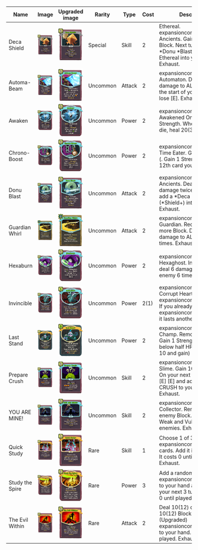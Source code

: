| Name | Image | Upgraded image | Rarity | Type | Cost | Description |
| ---- | ----- | -------------- | ------ | ---- | ---- | ----------- |
| Deca Shield | ![](../../downfall/small-card-images/DecaShield.png) | ![](../../downfall/small-card-images/DecaShieldPlus.png) | Special | Skill | 2 | Ethereal. expansioncontent:Boss - Ancients. Gain 14(18) Block. Next turn, add a *Donu *Blast (*Blast+) with Ethereal into your hand. Exhaust. |
| Automa-Beam | ![](../../downfall/small-card-images/Automa-Beam.png) | ![](../../downfall/small-card-images/Automa-BeamPlus.png) | Uncommon | Attack | 2 | expansioncontent:Boss - Automaton. Deal 26(34) damage to ALL enemies. At the start of your next turn, lose [E]. Exhaust. |
| Awaken | ![](../../downfall/small-card-images/Awaken.png) | ![](../../downfall/small-card-images/AwakenPlus.png) | Uncommon | Power | 2 | expansioncontent:Boss - Awakened One. Gain 1 Strength. When you would die, heal 20(30) HP instead. |
| Chrono-Boost | ![](../../downfall/small-card-images/Chrono-Boost.png) | ![](../../downfall/small-card-images/Chrono-BoostPlus.png) | Uncommon | Power | 2 | expansioncontent:Boss - Time Eater. Gain 1 Strength (. Gain 1 Strength) for every 12th card you play. |
| Donu Blast | ![](../../downfall/small-card-images/DonuBlast.png) | ![](../../downfall/small-card-images/DonuBlastPlus.png) | Uncommon | Attack | 2 | expansioncontent:Boss - Ancients. Deal 9(12) damage twice. Next turn, add a *Deca *Shield (*Shield+) into your hand. Exhaust. |
| Guardian Whirl | ![](../../downfall/small-card-images/GuardianWhirl.png) | ![](../../downfall/small-card-images/GuardianWhirlPlus.png) | Uncommon | Attack | 2 | expansioncontent:Boss - Guardian. Requires 10 or more Block. Deal 4(6) damage to ALL enemies 4 times. Exhaust. |
| Hexaburn | ![](../../downfall/small-card-images/Hexaburn.png) | ![](../../downfall/small-card-images/HexaburnPlus.png) | Uncommon | Power | 2 | expansioncontent:Boss - Hexaghost. In 6(4) turns, deal 6 damage to a random enemy 6 times. |
| Invincible | ![](../../downfall/small-card-images/Invincible.png) | ![](../../downfall/small-card-images/InvinciblePlus.png) | Uncommon | Power | 2(1) | expansioncontent:Boss - Corrupt Heart. Gain 10 expansioncontent:Invincible. If you already had expansioncontent:Invincible, it lasts another turn instead. |
| Last Stand | ![](../../downfall/small-card-images/LastStand.png) | ![](../../downfall/small-card-images/LastStandPlus.png) | Uncommon | Power | 2 | expansioncontent:Boss - Champ. Remove all Debuffs. Gain 1 Strength. If you are below half HP, Gain (Heal 10 and gain) 2 Strength. |
| Prepare Crush | ![](../../downfall/small-card-images/PrepareCrush.png) | ![](../../downfall/small-card-images/PrepareCrushPlus.png) | Uncommon | Skill | 2 | expansioncontent:Boss - Slime. Gain 10(15) Block. On your next turn, gain [E] [E] [E] and add SLIME CRUSH to your hand. Exhaust. |
| YOU ARE MINE! | ![](../../downfall/small-card-images/YOUAREMINE!.png) | ![](../../downfall/small-card-images/YOUAREMINE!Plus.png) | Uncommon | Skill | 2 | expansioncontent:Boss - Collector. Remove ALL enemy Block. Apply 3(5) Weak and Vulnerable to ALL enemies. Exhaust. |
| Quick Study | ![](../../downfall/small-card-images/QuickStudy.png) | ![](../../downfall/small-card-images/QuickStudyPlus.png) | Rare | Skill | 1 | Choose 1 of 3 (Upgraded) expansioncontent:Boss cards. Add it into your hand. It costs 0 until played. Exhaust. |
| Study the Spire | ![](../../downfall/small-card-images/StudytheSpire.png) | ![](../../downfall/small-card-images/StudytheSpirePlus.png) | Rare | Power | 3 | Add a random (Upgraded) expansioncontent:Boss card to your hand at the start of your next 3 turns. They cost 0 until played. |
| The Evil Within | ![](../../downfall/small-card-images/TheEvilWithin.png) | ![](../../downfall/small-card-images/TheEvilWithinPlus.png) | Rare | Attack | 2 | Deal 10(12) damage. Gain 10(12) Block. Add a random (Upgraded) expansioncontent:Boss card to your hand. It costs 0 until played. Exhaust. |
